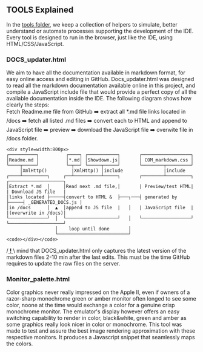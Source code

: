 ## TOOLS Explained

In the [tools folder](https://github.com/RetroAppleJS/AppleII-IDE/tree/main/tools), we keep a collection of helpers to simulate, better understand or automate processes supporting the development of the IDE.  Every tool is designed to run in the browser, just like the IDE, using HTML/CSS/JavaScript.

### DOCS_updater.html

We aim to have all the documentation available in markdown format, for easy online access and editing in GitHub.  Docs_updater.html was designed to read all the markdown documentation available online in this project, and compile a JavaScript include file that would provide a perfect copy of all the available documentation inside the IDE.  The following diagram shows how clearly the steps:  
Fetch Readme.me file from GitHub :arrow_right: extract all \*.md file links located in /docs :arrow_right: fetch all listed .md files :arrow_right: convert each to HTML and append to JavaScript file :arrow_right: preview :arrow_right: download the JavaScript file :arrow_right: overwite file in /docs folder.

    <div style=width:800px>
    ┌──────────┐          ┌────┐ ┌───────────┐       ┌──────────────────┐
    │Readme.md │          │*.md│ │Showdown.js│       │ COM_markdown.css │
    └────┬─────┘          └─┬──┘ └─────┬─────┘       └────────┬─────────┘
         │XmlHttp()         |XmlHttp() │include               |include
    ┌────┴─────────┐     ┌──┴──────────┴─────┐       ┌────────┴─────────┐     ┌────────────────────┐
    │Extract *.md  │     │Read next .md file,│       | Preview/test HTML|     | Download JS file   |
    │links located ├─────┤convert to HTML &  ├───┐───┤ generated by     ├─────┤ _GENERATED_DOCS.js | 
    │in /docs      │  ▲  │append to JS file  |   │   | JavaScript file  |     |(overwrite in /docs)|
    └──────────────┘  │  └───────────────────┘   │   └──────────────────┘     └────────────────────┘
                      │    loop until done       │
                      └──────────────────────────┘
    <code></div></code>  
/<ins> **!** </ins>\ mind that DOCS_updater.html only captures the latest version of the markdown files 2-10 min after the last edits.  This must be the time GitHub requires to update the raw files on the server.

### Monitor_palette.html

Color graphics never really impressed on the Apple II, even if owners of a razor-sharp monochrome green or amber monitor often longed to see some color, noone at the time would exchange a color for a genuine crisp monochrome monitor.
The emulator's display however offers an easy switching capability to render in color, black&white, green and amber as some graphics really look nicer in color or monochrome.
This tool was made to test and assure the best image rendering approximation with these respective monitors.
It produces a Javascript snippet that seamlessly maps the colors.




